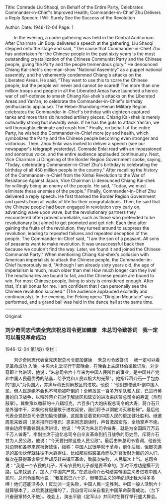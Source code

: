 Title: Comrade Liu Shaoqi, on Behalf of the Entire Party, Celebrates Commander-in-Chief's Improved Health; Commander-in-Chief Zhu Delivers a Reply Speech: I Will Surely See the Success of the Revolution

Author:
Date: 1946-12-04
Page: 1

　　In the evening, a cadre gathering was held in the Central Auditorium. After Chairman Lin Boqu delivered a speech at the gathering, Liu Shaoqi stepped onto the stage and said, "The cause that Commander-in-Chief Zhu has undertaken for the Chinese people in the past sixty years is the most outstanding crystallization of the Chinese Communist Party and the Chinese people, giving the Party and the people tremendous glory." He denounced Chiang Kai-shek's one-man-show "National Assembly" as a puppet national assembly, and he vehemently condemned Chiang's attacks on the Liberated Areas. He said, "They want to use this to scare the Chinese people, but the people will never and cannot be scared! The more than one million troops and people in all the Liberated Areas have launched a heroic war of self-defense to smash Chiang Kai-shek's attacks on the Liberated Areas and Yan'an, to celebrate the Commander-in-Chief's birthday (enthusiastic applause). The Hebei-Shandong-Henan Military Region celebrates the Commander-in-Chief's birthday with eighteen captured tanks and more than six hundred artillery pieces. Chiang Kai-shek is merely outwardly strong but inwardly weak. If he has the guts to attack Yan'an, we will thoroughly eliminate and crush him." Finally, on behalf of the entire Party, he wished the Commander-in-Chief more joy and health, which symbolizes the Party and the Chinese people becoming even stronger and victorious. Then, Zhou Enlai was invited to deliver a speech (see our newspaper's telegraph yesterday). Comrade Enlai read with an impassioned and sonorous voice, and the entire audience applauded continuously. Next, Vice Chairman Li Dingming of the Border Region Government spoke, saying, "Today, celebrating Commander-in-Chief Zhu's birthday is celebrating the birthday of all 450 million people in the country." After recalling the history of the Commander-in-Chief from the Xinhai Revolution to the War of Resistance Against Japan, Vice Chairman Li denounced Chiang Kai-shek for willingly being an enemy of the people. He said, "Today, we must eliminate these enemies of the people." Finally, Commander-in-Chief Zhu delivered a reply speech. He first thanked the Border Region Government and guests from all walks of life for their congratulations. Then, he said that the Chinese people had been engaged in revolution very early on, advancing wave upon wave, but the revolutionary partners they encountered often proved unreliable, such as those who pretended to be revolutionary but aimed to get promoted and get rich. Each time after gaining the fruits of the revolution, they turned around to suppress the revolution, leading to repeated failures and repeated deception of the people. The Commander-in-Chief said, "I am the son of a peasant. All sons of peasants want to make revolution. It was unsuccessful back then because we couldn't find the way. Later, we found it and joined the Chinese Communist Party." When mentioning Chiang Kai-shek's collusion with American imperialists to attack the Chinese people, the Commander-in-Chief humorously said, "Although I am already sixty years old, the age of imperialism is much, much older than me! How much longer can they live! The reactionaries are bound to fail, and the Chinese people are bound to win. For most Chinese people, living to sixty is considered enough. After that, it's all bonus for me. I am confident that I can personally see the Chinese revolution succeed." (The audience applauded excitedly and continuously). In the evening, the Peking opera "Dingjun Mountain" was performed, and a grand ball was held in the dance hall at the same time.



<hr /> 

Original: 


### 刘少奇同志代表全党庆祝总司令更加健康　朱总司令致答词　我一定可以看见革命成功

1946-12-04
第1版()
专栏：

　　刘少奇同志代表全党庆祝总司令更加健康
  　朱总司令致答词
  　我一定可以看见革命成功
    入晚，中央大礼堂举行干部晚会，在晚会上主席林伯渠致词后，刘少奇即上台讲话，他说：“朱总司令六十年来为中国人民所作的事业，是中国共产党和中国人民最优秀的结晶，给予党和人民以极大的光荣”。他指斥蒋介石一手包办的“国大”为伪国大，并痛斥蒋氏对解放区的进攻。他说：“他们想借此吓倒中国人民，但人民是绝不会也不可能被吓倒的！全解放区一百多万军队和人民，已进行英勇的自卫战争，以粉碎蒋介石对于解放区和延安的进攻来庆贺总司令的寿诞（热烈鼓掌）。冀鲁豫以缴获的十八辆坦克，六百多门大炮庆祝总司令的大寿，蒋介石只是外强中干，如果他有胆量敢于进攻延安，我们将予以彻底消灭和粉碎”。最后他代表全党祝总司令更加愉快健康，这就象征着党和中国人民的更加健壮胜利。继邀周恩来致词（见本报昨日电讯）恩来同志朗读时，声音激昂宏亮，全场掌声不绝。继由边府李鼎铭副主席讲话，他说：“今天为朱总司令做寿，就是为全国四万万五千万人做寿”。李副主席于追忆总司令自辛亥革命到抗日战争的历史后，斥蒋介石甘为人民公敌，他说：“今天要扫除这些人民公敌”。最后由朱总司令答词，他首先对边府和各界来宾祝贺致谢，继称：中国人民很早就干革命，前仆后继，但屡次遇见的革命伙伴就往往不大靠得住，比如那些假装革命而以升官发财为目的的人们，每次在获得革命果实后却反转来镇压革命，致屡次失败，人民屡次上当。总司令说：“我是一个农民的儿子，所有农民的儿子都是要革命的，那时不成功是摸不到路，后来找到了，加入了中国共产党。”在述及蒋介石勾结美帝国主义者进攻中国人民时，总司令幽默地说：“我虽然已六十岁，但帝国主义的年纪却比我大得多多哩！他们还能活多久！反动派一定失败，中国人民一定胜利。中国一般人活到六十就算够本了，以后我就是赚的了，我自信可以亲自看到中国革命获得成功。（台下兴奋鼓掌持久不绝）。晚会上，演出平剧《定军山》并同时在舞厅举行盛大舞会。
